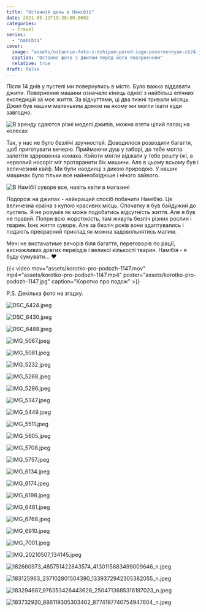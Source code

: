 ```yaml
---
title: "Останній день в Намібії"
date: 2021-05-13T19:38:00.000Z
categories:
  - travel
series:
  - "namibia"
cover:
  image: "assets/ostannie-foto-z-dzhipom-pered-iogo-povernennyam-cb24.jpg"
  caption: "Останнє фото з джипом перед його поверненням"
  relative: true
draft: false
---
```


Після 14 днів у пустелі ми повернулись в місто. Було важко віддавати джипи. Повернення машини означало кінець однієї з найбільш епічних експедицій за моє життя. За відчуттями, ці два тижні тривали місяць. Джип був нашим маленьким домом на якому ми могли їхати куди завгодно.

![В аренду сдаются різні моделі джипів, можна взяти цілий палац на колесах](assets/v-arendu-sdayutsya-rizni-modeli-dzhipiv-mozhna-vzyati-tsilii-palats-na-kolesah-69a1.jpg "В аренду сдаются різні моделі джипів, можна взяти цілий палац на колесах")

Так, у нас не було безлічі зручностей. Доводилося розводити багаття, щоб приготувати вечерю. Приймаючи душ у таборі, до тебе могла залетіти здоровенна комаха. Койоти могли віджати у тебе решту їжі, а нервовий носоріг міг протаранити бік машини. Але в цьому всьому був і величезний кайф. Ми були наодинці з дикою природою. У наших машинах було тільки все найнеобхідніше і нічого зайвого.

![В Намібії суворе все, навіть квіти в магазині](assets/v-namibii-suvore-vse-navit-kviti-v-magazini-1798.jpg "В Намібії суворе все, навіть квіти в магазині")

Подорож на джипах - найкращий спосіб побачити Намібію. Це величезна країна з купою красивих місць. Спочатку я був байдужий до пустель. Я не розумів як може подобатись відсутність життя. Але я був не правий. Попри всю жорстокість, там живуть безліч різних рослин і тварин. Їхнє життя суворе. Але за безліч років вони адаптувались і подають прекрасний приклад як можна задовольнятись малим.

Мені не вистачатиме вечорів біля багаття, переговорів по рації, виснажливих довгих переїздів і великої кількості тварин. Намібія - я буду сумувати... ❤️

{{< video mov="assets/korotko-pro-podozh-1147.mov" mp4="assets/korotko-pro-podozh-1147.mp4" poster="assets/korotko-pro-podozh-1147.jpg" caption="Коротко про подож" >}}

P.S. Декілька фото на згадку.

![DSC_6424.jpeg](assets/dsc-6424-0176.jpg)

![DSC_6430.jpeg](assets/dsc-6430-638a.jpg)

![DSC_6488.jpeg](assets/dsc-6488-c495.jpg)

![IMG_5067.jpeg](assets/img-5067-d74d.jpg)

![IMG_5081.jpeg](assets/img-5081-a8e7.jpg)

![IMG_5232.jpeg](assets/img-5232-31bf.jpg)

![IMG_5268.jpeg](assets/img-5268-8747.jpg)

![IMG_5296.jpeg](assets/img-5296-ea21.jpg)

![IMG_5347.jpeg](assets/img-5347-35a0.jpg)

![IMG_5449.jpeg](assets/img-5449-e4cf.jpg)

![IMG_5511.jpeg](assets/img-5511-58a5.jpg)

![IMG_5605.jpeg](assets/img-5605-43c9.jpg)

![IMG_5708.jpeg](assets/img-5708-3b71.jpg)

![IMG_5757.jpeg](assets/img-5757-045b.jpg)

![IMG_6134.jpeg](assets/img-6134-b7d6.jpg)

![IMG_6174.jpeg](assets/img-6174-2dc2.jpg)

![IMG_6198.jpeg](assets/img-6198-6ae9.jpg)

![IMG_6481.jpeg](assets/img-6481-ec39.jpg)

![IMG_6768.jpeg](assets/img-6768-edcf.jpg)

![IMG_6910.jpeg](assets/img-6910-71d8.jpg)

![IMG_7001.jpeg](assets/img-7001-a263.jpg)

![IMG_20210507_134145.jpeg](assets/img-20210507-134145-9f69.jpg)

![182660973_485751422843574_4130115683499009646_n.jpeg](assets/182660973-485751422843574-4130115683499009646-n-3b9f.jpg)

![183125963_237102801504390_1339372942305382055_n.jpeg](assets/183125963-237102801504390-1339372942305382055-n-1403.jpg)

![183294687_976353426443628_2504713685316197023_n.jpeg](assets/183294687-976353426443628-2504713685316197023-n-aa97.jpg)

![183732920_886119305303462_8774197740754947604_n.jpeg](assets/183732920-886119305303462-8774197740754947604-n-8f22.jpg)
